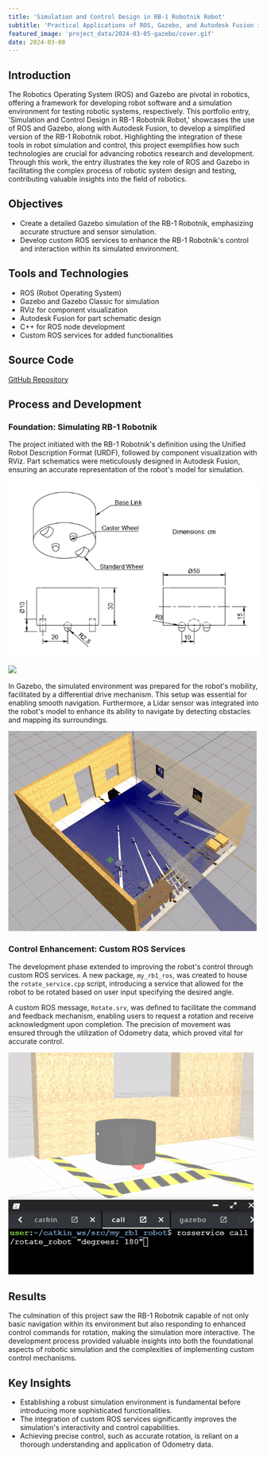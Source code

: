 ```yaml
---
title: 'Simulation and Control Design in RB-1 Robotnik Robot'
subtitle: 'Practical Applications of ROS, Gazebo, and Autodesk Fusion in Robotics'
featured_image: 'project_data/2024-03-05-gazebo/cover.gif'
date: 2024-03-08
---
```


## Introduction 

The Robotics Operating System (ROS) and Gazebo are pivotal in robotics, offering a framework for developing robot software and a simulation environment for testing robotic systems, respectively. This portfolio entry, 'Simulation and Control Design in RB-1 Robotnik Robot,' showcases the use of ROS and Gazebo, along with Autodesk Fusion, to develop a simplified version of the RB-1 Robotnik robot. Highlighting the integration of these tools in robot simulation and control, this project exemplifies how such technologies are crucial for advancing robotics research and development. Through this work, the entry illustrates the key role of ROS and Gazebo in facilitating the complex process of robotic system design and testing, contributing valuable insights into the field of robotics.

## Objectives
- Create a detailed Gazebo simulation of the RB-1 Robotnik, emphasizing accurate structure and sensor simulation.
- Develop custom ROS services to enhance the RB-1 Robotnik's control and interaction within its simulated environment.

## Tools and Technologies
- ROS (Robot Operating System)
- Gazebo and Gazebo Classic for simulation
- RViz for component visualization
- Autodesk Fusion for part schematic design
- C++ for ROS node development
- Custom ROS services for added functionalities

## Source Code 
[GitHub Repository](https://github.com/MiguelSolisSegura/my_rb1_robot)

## Process and Development

### Foundation: Simulating RB-1 Robotnik
The project initiated with the RB-1 Robotnik's definition using the Unified Robot Description Format (URDF), followed by component visualization with RViz. Part schematics were meticulously designed in Autodesk Fusion, ensuring an accurate representation of the robot's model for simulation.

![](/project_data/2024-03-05-gazebo/dimensions.png)

![](/project_data/2024-03-05-gazebo/rviz.gif)

In Gazebo, the simulated environment was prepared for the robot's mobility, facilitated by a differential drive mechanism. This setup was essential for enabling smooth navigation. Furthermore, a Lidar sensor was integrated into the robot's model to enhance its ability to navigate by detecting obstacles and mapping its surroundings.

![](/project_data/2024-03-05-gazebo/motion_reduced.gif)

### Control Enhancement: Custom ROS Services
The development phase extended to improving the robot's control through custom ROS services. A new package, `my_rb1_ros`, was created to house the `rotate_service.cpp` script, introducing a service that allowed for the robot to be rotated based on user input specifying the desired angle.

A custom ROS message, `Rotate.srv`, was defined to facilitate the command and feedback mechanism, enabling users to request a rotation and receive acknowledgment upon completion. The precision of movement was ensured through the utilization of Odometry data, which proved vital for accurate control.

![](/project_data/2024-03-08-ros/spin.gif)

## Results
The culmination of this project saw the RB-1 Robotnik capable of not only basic navigation within its environment but also responding to enhanced control commands for rotation, making the simulation more interactive. The development process provided valuable insights into both the foundational aspects of robotic simulation and the complexities of implementing custom control mechanisms.

## Key Insights
- Establishing a robust simulation environment is fundamental before introducing more sophisticated functionalities.
- The integration of custom ROS services significantly improves the simulation's interactivity and control capabilities.
- Achieving precise control, such as accurate rotation, is reliant on a thorough understanding and application of Odometry data.